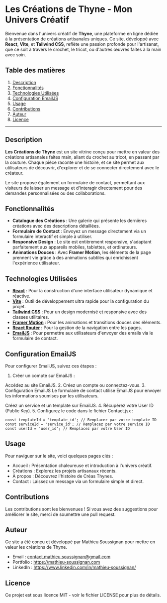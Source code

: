 # Les Créations de Thyne - Mon Univers Créatif

Bienvenue dans l'univers créatif de **Thyne**, une plateforme en ligne dédiée à la présentation de créations artisanales uniques. Ce site, développé avec **React**, **Vite**, et **Tailwind CSS**, reflète une passion profonde pour l'artisanat, que ce soit à travers le crochet, le tricot, ou d'autres œuvres faites à la main avec soin.

## Table des matières

1. [Description](#description)
2. [Fonctionnalités](#fonctionnalités)
3. [Technologies Utilisées](#technologies-utilisées)
4. [Configuration EmailJS](#configuration-emailjs)
5. [Usage](#usage)
6. [Contributions](#contributions)
7. [Auteur](#auteur)
8. [Licence](#licence)

---

## Description

**Les Créations de Thyne** est un site vitrine conçu pour mettre en valeur des créations artisanales faites main, allant du crochet au tricot, en passant par la couture. Chaque pièce raconte une histoire, et ce site permet aux utilisateurs de découvrir, d'explorer et de se connecter directement avec le créateur.

Le site propose également un formulaire de contact, permettant aux visiteurs de laisser un message et d'interagir directement pour des demandes personnalisées ou des collaborations.

## Fonctionnalités

- **Catalogue des Créations** : Une galerie qui présente les dernières créations avec des descriptions détaillées.
- **Formulaire de Contact** : Envoyez un message directement via un formulaire interactif et simple à utiliser.
- **Responsive Design** : Le site est entièrement responsive, s'adaptant parfaitement aux appareils mobiles, tablettes, et ordinateurs.
- **Animations Douces** : Avec **Framer Motion**, les éléments de la page prennent vie grâce à des animations subtiles qui enrichissent l'expérience utilisateur.

## Technologies Utilisées

- **[React](https://reactjs.org/)** : Pour la construction d'une interface utilisateur dynamique et réactive.
- **[Vite](https://vitejs.dev/)** : Outil de développement ultra rapide pour la configuration du projet.
- **[Tailwind CSS](https://tailwindcss.com/)** : Pour un design modernisé et responsive avec des classes utilitaires.
- **[Framer Motion](https://www.framer.com/motion/)** : Pour les animations et transitions douces des éléments.
- **[React Router](https://reactrouter.com/)** : Pour la gestion de la navigation entre les pages.
- **[EmailJS](https://www.emailjs.com/)** : Pour permettre aux utilisateurs d'envoyer des emails via le formulaire de contact.

## Configuration EmailJS

Pour configurer EmailJS, suivez ces étapes :

1. Créer un compte sur EmailJS :

Accédez au site EmailJS. 2. Créez un compte ou connectez-vous. 3. Configuration EmailJS
Le formulaire de contact utilise EmailJS pour envoyer les informations soumises par les utilisateurs.

Créez un service et un template sur EmailJS. 4. Récupérez votre User ID (Public Key). 5. Configurez le code dans le fichier Contact.jsx :

```
const templateId = 'template_id'; // Remplacez par votre template ID
const serviceId = 'service_id'; // Remplacez par votre service ID
const userId = 'user_id'; // Remplacez par votre User ID
```

## Usage

Pour naviguer sur le site, voici quelques pages clés :

- Accueil : Présentation chaleureuse et introduction à l'univers créatif.
- Créations : Explorez les projets artisanaux récents.
- À propos : Découvrez l'histoire de Créas Thynes.
- Contact : Laissez un message via un formulaire simple et direct.

## Contributions

Les contributions sont les bienvenues ! Si vous avez des suggestions pour améliorer le site, merci de soumettre une pull request.

## Auteur

Ce site a été conçu et développé par Mathieu Soussignan pour mettre en valeur les créations de Thyne.

- Email : contact.mathieu.soussignan@gmail.com
- Portfolio : https://mathieu-soussignan.com
- LinkedIn : https://www.linkedin.com/in/mathieu-soussignan/

## Licence

Ce projet est sous licence MIT - voir le fichier LICENSE pour plus de détails.
